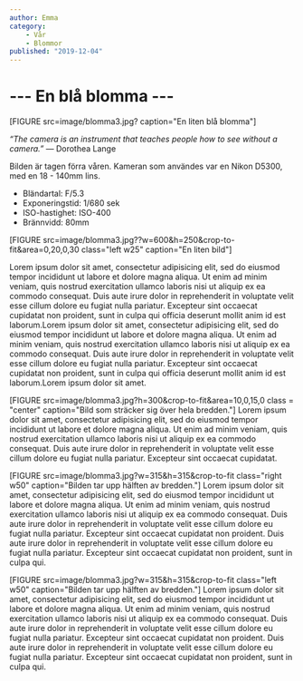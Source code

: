 ```yaml
---
author: Emma
category:
    - Vår
    - Blommor
published: "2019-12-04"
---
```

--- En blå blomma ---
==================================

[FIGURE src=image/blomma3.jpg? caption="En liten blå blomma"]

*“The camera is an instrument that teaches people how to see without a camera.”* — Dorothea Lange

<!--more-->


Bilden är tagen förra våren. Kameran som användes var en Nikon D5300, med en 18 - 140mm lins.

<ul>
<li>Bländartal: F/5.3</li>

<li>Exponeringstid: 1/680 sek</li>

<li>ISO-hastighet: ISO-400</li>

<li>Brännvidd: 80mm</li>
</ul>

[FIGURE src=image/blomma3.jpg??w=600&h=250&crop-to-fit&area=0,20,0,30 class="left w25" caption="En liten bild"]

Lorem ipsum dolor sit amet, consectetur adipisicing elit, sed do eiusmod tempor incididunt ut labore et dolore magna aliqua. Ut enim ad minim veniam, quis nostrud exercitation ullamco laboris nisi ut aliquip ex ea commodo consequat. Duis aute irure dolor in reprehenderit in voluptate velit esse cillum dolore eu fugiat nulla pariatur. Excepteur sint occaecat cupidatat non proident, sunt in culpa qui officia deserunt mollit anim id est laborum.Lorem ipsum dolor sit amet, consectetur adipisicing elit, sed do eiusmod tempor incididunt ut labore et dolore magna aliqua. Ut enim ad minim veniam, quis nostrud exercitation ullamco laboris nisi ut aliquip ex ea commodo consequat. Duis aute irure dolor in reprehenderit in voluptate velit esse cillum dolore eu fugiat nulla pariatur. Excepteur sint occaecat cupidatat non proident, sunt in culpa qui officia deserunt mollit anim id est laborum.Lorem ipsum dolor sit amet.

[FIGURE src=image/blomma3.jpg?h=300&crop-to-fit&area=10,0,15,0 class = "center" caption="Bild som sträcker sig över hela bredden."]
Lorem ipsum dolor sit amet, consectetur adipisicing elit, sed do eiusmod tempor incididunt ut labore et dolore magna aliqua. Ut enim ad minim veniam, quis nostrud exercitation ullamco laboris nisi ut aliquip ex ea commodo consequat. Duis aute irure dolor in reprehenderit in voluptate velit esse cillum dolore eu fugiat nulla pariatur. Excepteur sint occaecat cupidatat.

[FIGURE src=image/blomma3.jpg?w=315&h=315&crop-to-fit class="right w50" caption="Bilden tar upp hälften av bredden."]
Lorem ipsum dolor sit amet, consectetur adipisicing elit, sed do eiusmod tempor incididunt ut labore et dolore magna aliqua. Ut enim ad minim veniam, quis nostrud exercitation ullamco laboris nisi ut aliquip ex ea commodo consequat. Duis aute irure dolor in reprehenderit in voluptate velit esse cillum dolore eu fugiat nulla pariatur. Excepteur sint occaecat cupidatat non proident. Duis aute irure dolor in reprehenderit in voluptate velit esse cillum dolore eu fugiat nulla pariatur. Excepteur sint occaecat cupidatat non proident, sunt in culpa qui.

[FIGURE src=image/blomma3.jpg?w=315&h=315&crop-to-fit class="left w50" caption="Bilden tar upp hälften av bredden."]
Lorem ipsum dolor sit amet, consectetur adipisicing elit, sed do eiusmod tempor incididunt ut labore et dolore magna aliqua. Ut enim ad minim veniam, quis nostrud exercitation ullamco laboris nisi ut aliquip ex ea commodo consequat. Duis aute irure dolor in reprehenderit in voluptate velit esse cillum dolore eu fugiat nulla pariatur. Excepteur sint occaecat cupidatat non proident. Duis aute irure dolor in reprehenderit in voluptate velit esse cillum dolore eu fugiat nulla pariatur. Excepteur sint occaecat cupidatat non proident, sunt in culpa qui.
